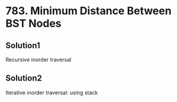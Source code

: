 # 783. Minimum Distance Between BST Nodes

## Solution1

Recursive inorder traversal

## Solution2

Iterative inorder traversal: using stack
